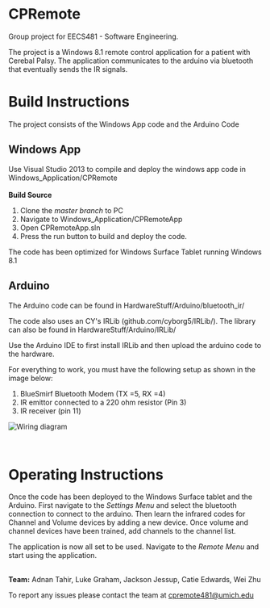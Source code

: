 CPRemote
========

Group project for EECS481 - Software Engineering. 

The project is a Windows 8.1 remote control application for a patient with Cerebal Palsy. The application communicates to the arduino via bluetooth that eventually sends the IR signals. 

Build Instructions 
==================
The project consists of the Windows App code and the Arduino Code 

Windows App
-----------
Use Visual Studio 2013 to compile and deploy the windows app code in Windows_Application/CPRemote
<br><br>
<b>Build Source</b><br>
1. Clone the <i>master branch</i> to PC<br>
2. Navigate to Windows_Application/CPRemoteApp<br>
3. Open CPRemoteApp.sln<br>
4. Press the run button to build and deploy the code.<br>

The code has been optimized for Windows Surface Tablet running Windows 8.1

Arduino 
-------
The Arduino code can be found in HardwareStuff/Arduino/bluetooth_ir/

The code also uses an CY's IRLib (github.com/cyborg5/IRLib/). The library can also be found in HardwareStuff/Arduino/IRLib/

Use the Arduino IDE to first install IRLib and then upload the arduino code to the hardware. 

For everything to work, you must have the following setup as shown in the image below: 

1. BlueSmirf Bluetooth Modem (TX =5, RX =4) 
2. IR emittor connected to a 220 ohm resistor (Pin 3) 
3. IR receiver (pin 11) 

![Wiring diagram](https://s3.amazonaws.com/martinzhu/image/Arduino+Schematics.png)

<br> 

Operating Instructions
======================
Once the code has been deployed to the Windows Surface tablet and the Arduino. First navigate to the <i>Settings Menu </i> and select the bluetooth connection to connect to the arduino. Then learn the infrared codes for Channel and Volume devices by adding a new device. Once volume and channel devices have been trained, add channels to the channel list.

The application is now all set to be used. Navigate to the <i>Remote Menu</i> and start using the application.  

<br>
<b>Team:</b> Adnan Tahir, Luke Graham, Jackson Jessup, Catie Edwards, Wei Zhu

To report any issues please contact the team at cpremote481@umich.edu




